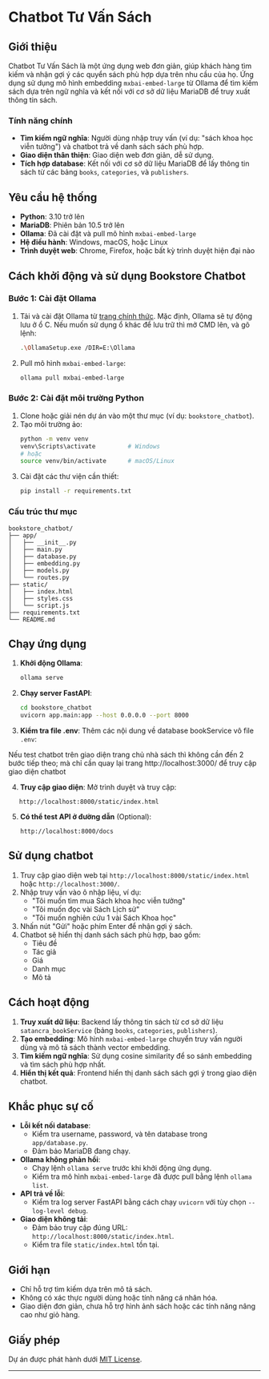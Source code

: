 # Chatbot Tư Vấn Sách

## Giới thiệu

Chatbot Tư Vấn Sách là một ứng dụng web đơn giản, giúp khách hàng tìm kiếm và nhận gợi ý các quyển sách phù hợp dựa trên nhu cầu của họ. Ứng dụng sử dụng mô hình embedding `mxbai-embed-large` từ Ollama để tìm kiếm sách dựa trên ngữ nghĩa và kết nối với cơ sở dữ liệu MariaDB để truy xuất thông tin sách.

### Tính năng chính

- **Tìm kiếm ngữ nghĩa**: Người dùng nhập truy vấn (ví dụ: "sách khoa học viễn tưởng") và chatbot trả về danh sách sách phù hợp.
- **Giao diện thân thiện**: Giao diện web đơn giản, dễ sử dụng.
- **Tích hợp database**: Kết nối với cơ sở dữ liệu MariaDB để lấy thông tin sách từ các bảng `books`, `categories`, và `publishers`.

## Yêu cầu hệ thống

- **Python**: 3.10 trở lên
- **MariaDB**: Phiên bản 10.5 trở lên
- **Ollama**: Đã cài đặt và pull mô hình `mxbai-embed-large`
- **Hệ điều hành**: Windows, macOS, hoặc Linux
- **Trình duyệt web**: Chrome, Firefox, hoặc bất kỳ trình duyệt hiện đại nào

## Cách khởi động và sử dụng Bookstore Chatbot

### Bước 1: Cài đặt Ollama

1. Tải và cài đặt Ollama từ [trang chính thức](https://ollama.com/).
   Mặc định, Ollama sẽ tự động lưu ở ổ C. Nếu muốn sử dụng ổ khác để lưu trữ thì mở CMD lên, và gõ lệnh:

   ```bash
   .\OllamaSetup.exe /DIR=E:\Ollama
   ```
2. Pull mô hình `mxbai-embed-large`:

   ```bash
   ollama pull mxbai-embed-large
   ```

### Bước 2: Cài đặt môi trường Python

1. Clone hoặc giải nén dự án vào một thư mục (ví dụ: `bookstore_chatbot`).
2. Tạo môi trường ảo:
   ```bash
   python -m venv venv
   venv\Scripts\activate         # Windows
   # hoặc
   source venv/bin/activate      # macOS/Linux
   ```
3. Cài đặt các thư viện cần thiết:
   ```bash
   pip install -r requirements.txt
   ```

### Cấu trúc thư mục

```
bookstore_chatbot/
├── app/
│   ├── __init__.py
│   ├── main.py
│   ├── database.py
│   ├── embedding.py
│   ├── models.py
│   └── routes.py
├── static/
│   ├── index.html
│   ├── styles.css
│   └── script.js
├── requirements.txt
└── README.md
```

## Chạy ứng dụng

1. **Khởi động Ollama**:

   ```bash
   ollama serve
   ```
2. **Chạy server FastAPI**:

   ```bash
   cd bookstore_chatbot
   uvicorn app.main:app --host 0.0.0.0 --port 8000
   ```
3. **Kiểm tra file .env**:
   Thêm các nội dung về database bookService vô file `.env`:

Nếu test chatbot trên giao diện trang chủ nhà sách thì không cần đến 2 bước tiếp theo; mà chỉ cần quay lại trang http://localhost:3000/ để truy cập giao diện chatbot

4. **Truy cập giao diện**:
   Mở trình duyệt và truy cập:

```
   http://localhost:8000/static/index.html
```

5. **Có thể test API ở đường dẫn** (Optional):

   ```
   http://localhost:8000/docs
   ```

## Sử dụng chatbot

1. Truy cập giao diện web tại `http://localhost:8000/static/index.html` hoặc `http://localhost:3000/`.
2. Nhập truy vấn vào ô nhập liệu, ví dụ:
   - "Tôi muốn tìm mua Sách khoa học viễn tưởng"
   - "Tôi muốn đọc vài Sách Lịch sử"
   - "Tôi muốn nghiên cứu 1 vài Sách Khoa học"
3. Nhấn nút "Gửi" hoặc phím Enter để nhận gợi ý sách.
4. Chatbot sẽ hiển thị danh sách sách phù hợp, bao gồm:
   - Tiêu đề
   - Tác giả
   - Giá
   - Danh mục
   - Mô tả

## Cách hoạt động

1. **Truy xuất dữ liệu**: Backend lấy thông tin sách từ cơ sở dữ liệu `satancra_bookService` (bảng `books`, `categories`, `publishers`).
2. **Tạo embedding**: Mô hình `mxbai-embed-large` chuyển truy vấn người dùng và mô tả sách thành vector embedding.
3. **Tìm kiếm ngữ nghĩa**: Sử dụng cosine similarity để so sánh embedding và tìm sách phù hợp nhất.
4. **Hiển thị kết quả**: Frontend hiển thị danh sách sách gợi ý trong giao diện chatbot.

## Khắc phục sự cố

- **Lỗi kết nối database**:
  - Kiểm tra username, password, và tên database trong `app/database.py`.
  - Đảm bảo MariaDB đang chạy.
- **Ollama không phản hồi**:
  - Chạy lệnh `ollama serve` trước khi khởi động ứng dụng.
  - Kiểm tra mô hình `mxbai-embed-large` đã được pull bằng lệnh `ollama list`.
- **API trả về lỗi**:
  - Kiểm tra log server FastAPI bằng cách chạy `uvicorn` với tùy chọn `--log-level debug`.
- **Giao diện không tải**:
  - Đảm bảo truy cập đúng URL: `http://localhost:8000/static/index.html`.
  - Kiểm tra file `static/index.html` tồn tại.

## Giới hạn

- Chỉ hỗ trợ tìm kiếm dựa trên mô tả sách.
- Không có xác thực người dùng hoặc tính năng cá nhân hóa.
- Giao diện đơn giản, chưa hỗ trợ hình ảnh sách hoặc các tính năng nâng cao như giỏ hàng.

## Giấy phép

Dự án được phát hành dưới [MIT License](LICENSE).

---
